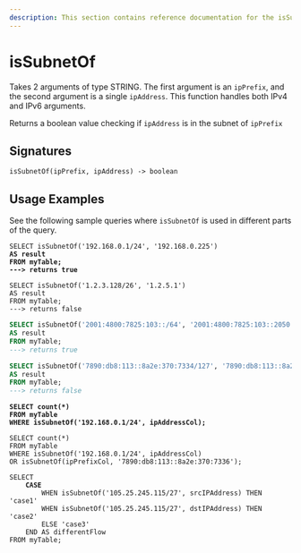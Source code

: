 ```yaml
---
description: This section contains reference documentation for the isSubnetOf function.
---
```


# isSubnetOf

Takes 2 arguments of type STRING. The first argument is an `ipPrefix`, and the second argument is a single `ipAddress`. This function handles both IPv4 and IPv6 arguments.

Returns a boolean value checking if `ipAddress` is in the subnet of `ipPrefix`

## Signatures

`isSubnetOf(ipPrefix, ipAddress) -> boolean`

## Usage Examples

See the following sample queries where `isSubnetOf` is used in different parts of the query.

<pre class="language-sql"><code class="lang-sql">SELECT isSubnetOf('192.168.0.1/24', '192.168.0.225') 
<strong>AS result
</strong><strong>FROM myTable;
</strong><strong>---> returns true
</strong>
SELECT isSubnetOf('1.2.3.128/26', '1.2.5.1') 
AS result
FROM myTable;
---> returns false
</code></pre>

```sql
SELECT isSubnetOf('2001:4800:7825:103::/64', '2001:4800:7825:103::2050')
AS result
FROM myTable;
---> returns true

SELECT isSubnetOf('7890:db8:113::8a2e:370:7334/127', '7890:db8:113::8a2e:370:7336') 
AS result
FROM myTable;
---> returns false
```

<pre class="language-sql"><code class="lang-sql"><strong>SELECT count(*) 
</strong><strong>FROM myTable 
</strong><strong>WHERE isSubnetOf('192.168.0.1/24', ipAddressCol);
</strong>
SELECT count(*) 
FROM myTable 
WHERE isSubnetOf('192.168.0.1/24', ipAddressCol) 
OR isSubnetOf(ipPrefixCol, '7890:db8:113::8a2e:370:7336');
</code></pre>

<pre class="language-sql"><code class="lang-sql">SELECT 
<strong>    CASE 
</strong>        WHEN isSubnetOf('105.25.245.115/27', srcIPAddress) THEN 'case1' 
        WHEN isSubnetOf('105.25.245.115/27', dstIPAddress) THEN 'case2'
        ELSE 'case3' 
    END AS differentFlow
FROM myTable;
</code></pre>
